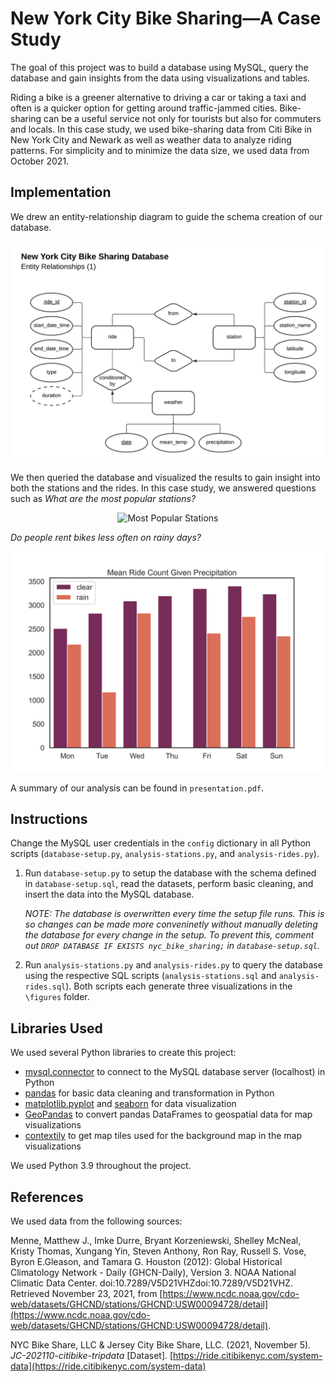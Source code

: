 # New York City Bike Sharing—A Case Study

The goal of this project was to build a database using MySQL, query the database and gain insights from the data using visualizations and tables.

Riding a bike is a greener alternative to driving a car or taking a taxi and often is a quicker option for getting around traffic-jammed cities. Bike-sharing can be a useful service not only for tourists but also for commuters and locals. In this case study, we used bike-sharing data from Citi Bike in New York City and Newark as well as weather data to analyze riding patterns. For simplicity and to minimize the data size, we used data from October 2021.

## Implementation

We drew an entity-relationship diagram to guide the schema creation of our database.

<p align="center">
    <img src="figures/entity_relationship_diagram_1.png" alt="Entity-Relationship Diagram" width="512">
</p

We then queried the database and visualized the results to gain insight into both the stations and the rides. In this case study, we answered questions such as *What are the most popular stations?*

<p align="center">
    <img src="figures/most_popular_stations.png" alt="Most Popular Stations" width="384">
</p

*Do people rent bikes less often on rainy days?*

<p align="center">
    <img src="figures/precipitation_effect.png" alt="Precipitation Effect" width="512">
</p

A summary of our analysis can be found in `presentation.pdf`.

## Instructions

Change the MySQL user credentials in the `config` dictionary in all Python scripts (`database-setup.py`, `analysis-stations.py`, and `analysis-rides.py`).

1. Run `database-setup.py` to setup the database with the schema defined in `database-setup.sql`, read the datasets, perform basic cleaning, and insert the data into the MySQL database.

    *NOTE: The database is overwritten every time the setup file runs. This is so changes can be made more conveninetly without manually deleting the database for every change in the setup. To prevent this, comment out `DROP DATABASE IF EXISTS nyc_bike_sharing;` in `database-setup.sql`.*

2. Run `analysis-stations.py` and `analysis-rides.py` to query the database using the respective SQL scripts (`analysis-stations.sql` and `analysis-rides.sql`). Both scripts each generate three visualizations in the `\figures` folder.

## Libraries Used

We used several Python libraries to create this project:

- [mysql.connector](https://dev.mysql.com/doc/connector-python/en/) to connect to the MySQL database server (localhost) in Python
- [pandas](https://pandas.pydata.org/) for basic data cleaning and transformation in Python
- [matplotlib.pyplot](https://matplotlib.org/) and [seaborn](https://seaborn.pydata.org/) for data visualization
- [GeoPandas](https://geopandas.org/en/stable/) to convert pandas DataFrames to geospatial data for map visualizations
- [contextily](https://pypi.org/project/contextily/) to get map tiles used for the background map in the map visualizations

We used Python 3.9 throughout the project.

## References

We used data from the following sources:

Menne, Matthew J., Imke Durre, Bryant Korzeniewski, Shelley McNeal, Kristy Thomas, Xungang Yin, Steven Anthony, Ron Ray, Russell S. Vose, Byron E.Gleason, and Tamara G. Houston (2012): Global Historical Climatology Network - Daily (GHCN-Daily), Version 3. NOAA National Climatic Data Center. doi:10.7289/V5D21VHZdoi:10.7289/V5D21VHZ. Retrieved November 23, 2021, from [https://www.ncdc.noaa.gov/cdo-web/datasets/GHCND/stations/GHCND:USW00094728/detail](https://www.ncdc.noaa.gov/cdo-web/datasets/GHCND/stations/GHCND:USW00094728/detail).

NYC Bike Share, LLC & Jersey City Bike Share, LLC. (2021, November 5). *JC-202110-citibike-tripdata* [Dataset]. [https://ride.citibikenyc.com/system-data](https://ride.citibikenyc.com/system-data)
